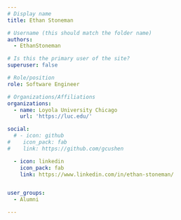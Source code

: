 ```yaml
---
# Display name
title: Ethan Stoneman

# Username (this should match the folder name)
authors:
  - EthanStoneman

# Is this the primary user of the site?
superuser: false

# Role/position
role: Software Engineer

# Organizations/Affiliations
organizations:
  - name: Loyola University Chicago
    url: 'https://luc.edu/'

social:
  # - icon: github
#    icon_pack: fab
#    link: https://github.com/gcushen

  - icon: linkedin
    icon_pack: fab
    link: https://www.linkedin.com/in/ethan-stoneman/


user_groups:
  - Alumni

---
```

